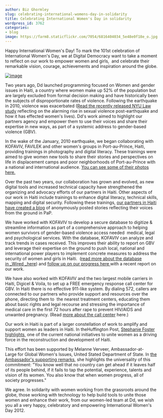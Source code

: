 ```yaml
---
author: Biz Ghormley
slug: celebrating-international-womens-day-in-solidarity
title: Celebrating International Women's Day in solidarity
wordpress_id: 3762
categories:
- blog
image: https://farm8.staticflickr.com/7054/6816404034_5e48e0f18e_o.jpg
---
```


Happy International Women's Day! To mark the 101st celebration of International Women's Day, we at Digital Democracy want to take a moment to reflect on our work to empower women and girls,  and celebrate their remarkable vision, courage, achievements and inspiration around the globe.

[![image](https://farm8.staticflickr.com/7054/6816404034_5e48e0f18e_o.jpg)](http://www.usip.org/node/8090)

Two years ago, Dd launched programming focused on Women and gender issues in Haiti, a country where women make up 52% of the population but are largely excluded from formal decision making and have historically been the subjects of disproportionate rates of violence. Following the earthquake in 2010, violence was exacerbated ([Read the recently released NYU Law study](http://www.law.nyu.edu/news/SATTERTHWAITE_MARGARET_CHRGJ_GJC_HAITI_REPORT) reflecting on the alarming rise in sexual violence post-earthquake and how it has effected women's lives). Dd's work aimed to highlight our partners agency and empower them to use their voices and share their expertise in new ways, as part of a systemic address to gender-based violence (GBV).

In the wake of the January, 2010 earthquake, we began collaborating with KOFAVIV, FAVILEK and other women's groups in Port-au-Prince, Haiti, providing trainings in photography and digital literacy. These trainings were aimed to give women new tools to share their stories and perspectives on life in displacement camps and poor neighborhoods of Port-au-Prince with a national and international audience. [You can see some of their photos here.](http://digital-democracy.org/haiti/photos/)

Over the past two years, our collaboration has grown and evolved, as new digital tools and increased technical capacity have strengthened the organizing and advocacy efforts of our partners in Haiti. Other aspects of our work in Haiti include trainings to enhance digital literacy, technical skills, mapping and digital security. Following these trainings, [our partners in Haiti have created a blog](http://fanmpale.blogspot.com/) of anonymously posted stories reflecting their voices from the ground in PaP.

We have worked with KOFAVIV to develop a secure database to digitize & streamline information as part of a comprehensive approach to helping women survivors of gender-based violence access needed  medical, legal and psychological services. With the database, KOFAVIV can analyze and track trends in cases received. This improves their ability to report on GBV and leverage their expertise on the ground to push local, national and international power players to implement concrete measures to address the security of women and girls in Haiti.  ([read more about the database in _Wired _here](http://haitirewired.wired.com/profiles/blogs/using-tech-to-document-haitis)) and [follow up on our progress here ](http://www.usip.org/node/8090)with a recent report on our work.

We have also worked with KOFAVIV and the two largest mobile carriers in Haiti, Digicel & Voila, to set up a FREE emergency response call center for GBV. In Haiti there is no effective 911-like system. By dialing 572, callers are connected to our partners who provide support and resources over the phone, directing them to  the nearest treatment centers, educating them about basic rights and legal recourse and stressing the importance of medical care in the first 72 hours after rape to prevent HIV/AIDS and unwanted pregnancy. (Read [more about the call center](http://betanews.com/newswire/2011/09/22/only-emergency-response-system-dedicated-to-rape-and-sexual-violence-in-haiti-launches/) here.)

Our work in Haiti is part of a larger constellation of work to amplify and support women as leaders in Haiti. In theHuffington Post, [Stephanie Foster highlights ](http://www.huffingtonpost.com/stephenie-foster/rebuilding-haiti_b_1318914.html) one of the current national initiatives to unite women as a driving force in the reconstruction and development of Haiti.

This effort has been supported by Melanne Verveer, Ambassador-at-Large for Global Women's Issues, United Stated Department of State. In [the Ambassador's supporting remarks](http://www.state.gov/s/gwi/rls/rem/2012/184848.htm), she highlights the universality of this commitment: "You know well that no country can get ahead if it leaves half of its people behind, if it fails to tap the potential, experience, talents and vision of its women. You also know that when women progress, all of society progresses."

We agree. In solidarity with women working from the grassroots around the globe, those working with technology to help build tools to unite those women and enhance their work, from our women-led team at Dd, we wish you all a very happy, celebratory and empowering International Women's Day 2012.
